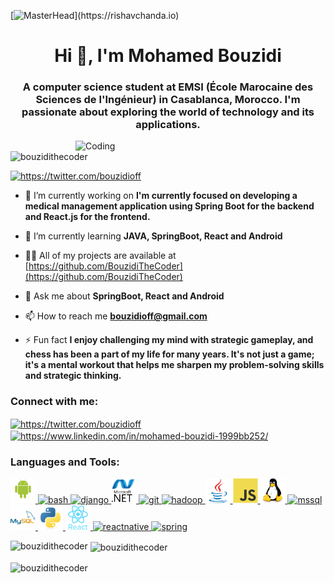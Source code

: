 [![MasterHead](https://1.bp.blogspot.com/-7A4WynwLsM...)](https://rishavchanda.io)
<h1 align="center">Hi 👋, I'm Mohamed Bouzidi</h1>
<h3 align="center">A computer science student at EMSI (École Marocaine des Sciences de l'Ingénieur) in Casablanca, Morocco. I'm passionate about exploring the world of technology and its applications.</h3>
<img align="right" alt="Coding" width="400" src="https://ci6.googleusercontent.com/proxy/6yONIoTPFRxmcUzOEqGb9rYBV6ot9p2T-PEXVCf8vS8efQLz1Q0yo4Sa6U0lrDqnZIcEDq445nqEDoRcH9cyZobRVuLb3o8oyyjpFXZX1jC-Y1aa-YGJ3kxAAgGaX-S0gw4Tt_8xte_q=s0-d-e1-ft#https://www.lambdatest.com/blog/wp-content/uploads/2021/02/ezgif.com-gif-maker-1-1.gif">


<p align="left"> <img src="https://komarev.com/ghpvc/?username=bouzidithecoder&label=Profile%20views&color=0e75b6&style=flat" alt="bouzidithecoder" /> </p>

<p align="left"> <a href="https://twitter.com/https://twitter.com/bouzidioff" target="blank"><img src="https://img.shields.io/twitter/follow/https://twitter.com/bouzidioff?logo=twitter&style=for-the-badge" alt="https://twitter.com/bouzidioff" /></a> </p>

- 🔭 I’m currently working on **I'm currently focused on developing a medical management application using Spring Boot for the backend and React.js for the frontend.**

- 🌱 I’m currently learning **JAVA, SpringBoot, React and Android**

- 👨‍💻 All of my projects are available at [https://github.com/BouzidiTheCoder](https://github.com/BouzidiTheCoder)

- 💬 Ask me about **SpringBoot, React and Android**

- 📫 How to reach me **bouzidioff@gmail.com**

- ⚡ Fun fact **I enjoy challenging my mind with strategic gameplay, and chess has been a part of my life for many years. It's not just a game; it's a mental workout that helps me sharpen my problem-solving skills and strategic thinking.**

<h3 align="left">Connect with me:</h3>
<p align="left">
<a href="https://twitter.com/https://twitter.com/bouzidioff" target="blank"><img align="center" src="https://raw.githubusercontent.com/rahuldkjain/github-profile-readme-generator/master/src/images/icons/Social/twitter.svg" alt="https://twitter.com/bouzidioff" height="30" width="40" /></a>
<a href="https://linkedin.com/in/https://www.linkedin.com/in/mohamed-bouzidi-1999bb252/" target="blank"><img align="center" src="https://raw.githubusercontent.com/rahuldkjain/github-profile-readme-generator/master/src/images/icons/Social/linked-in-alt.svg" alt="https://www.linkedin.com/in/mohamed-bouzidi-1999bb252/" height="30" width="40" /></a>
</p>

<h3 align="left">Languages and Tools:</h3>
<p align="left"> <a href="https://developer.android.com" target="_blank" rel="noreferrer"> <img src="https://raw.githubusercontent.com/devicons/devicon/master/icons/android/android-original-wordmark.svg" alt="android" width="40" height="40"/> </a> <a href="https://www.gnu.org/software/bash/" target="_blank" rel="noreferrer"> <img src="https://www.vectorlogo.zone/logos/gnu_bash/gnu_bash-icon.svg" alt="bash" width="40" height="40"/> </a> <a href="https://www.djangoproject.com/" target="_blank" rel="noreferrer"> <img src="https://cdn.worldvectorlogo.com/logos/django.svg" alt="django" width="40" height="40"/> </a> <a href="https://dotnet.microsoft.com/" target="_blank" rel="noreferrer"> <img src="https://raw.githubusercontent.com/devicons/devicon/master/icons/dot-net/dot-net-original-wordmark.svg" alt="dotnet" width="40" height="40"/> </a> <a href="https://git-scm.com/" target="_blank" rel="noreferrer"> <img src="https://www.vectorlogo.zone/logos/git-scm/git-scm-icon.svg" alt="git" width="40" height="40"/> </a> <a href="https://hadoop.apache.org/" target="_blank" rel="noreferrer"> <img src="https://www.vectorlogo.zone/logos/apache_hadoop/apache_hadoop-icon.svg" alt="hadoop" width="40" height="40"/> </a> <a href="https://www.java.com" target="_blank" rel="noreferrer"> <img src="https://raw.githubusercontent.com/devicons/devicon/master/icons/java/java-original.svg" alt="java" width="40" height="40"/> </a> <a href="https://developer.mozilla.org/en-US/docs/Web/JavaScript" target="_blank" rel="noreferrer"> <img src="https://raw.githubusercontent.com/devicons/devicon/master/icons/javascript/javascript-original.svg" alt="javascript" width="40" height="40"/> </a> <a href="https://www.linux.org/" target="_blank" rel="noreferrer"> <img src="https://raw.githubusercontent.com/devicons/devicon/master/icons/linux/linux-original.svg" alt="linux" width="40" height="40"/> </a> <a href="https://www.microsoft.com/en-us/sql-server" target="_blank" rel="noreferrer"> <img src="https://www.svgrepo.com/show/303229/microsoft-sql-server-logo.svg" alt="mssql" width="40" height="40"/> </a> <a href="https://www.mysql.com/" target="_blank" rel="noreferrer"> <img src="https://raw.githubusercontent.com/devicons/devicon/master/icons/mysql/mysql-original-wordmark.svg" alt="mysql" width="40" height="40"/> </a> <a href="https://www.python.org" target="_blank" rel="noreferrer"> <img src="https://raw.githubusercontent.com/devicons/devicon/master/icons/python/python-original.svg" alt="python" width="40" height="40"/> </a> <a href="https://reactjs.org/" target="_blank" rel="noreferrer"> <img src="https://raw.githubusercontent.com/devicons/devicon/master/icons/react/react-original-wordmark.svg" alt="react" width="40" height="40"/> </a> <a href="https://reactnative.dev/" target="_blank" rel="noreferrer"> <img src="https://reactnative.dev/img/header_logo.svg" alt="reactnative" width="40" height="40"/> </a> <a href="https://spring.io/" target="_blank" rel="noreferrer"> <img src="https://www.vectorlogo.zone/logos/springio/springio-icon.svg" alt="spring" width="40" height="40"/> </a> </p>

<p><img align="left" src="https://github-readme-stats.vercel.app/api/top-langs?username=bouzidithecoder&show_icons=true&locale=en&layout=compact" alt="bouzidithecoder" /></p>

<p>&nbsp;<img align="center" src="https://github-readme-stats.vercel.app/api?username=bouzidithecoder&show_icons=true&locale=en" alt="bouzidithecoder" /></p>

<p><img align="center" src="https://github-readme-streak-stats.herokuapp.com/?user=bouzidithecoder&" alt="bouzidithecoder" /></p>
